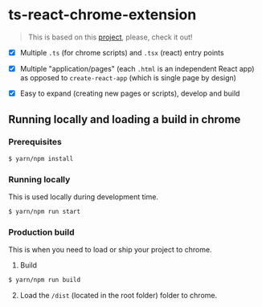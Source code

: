 # ts-react-chrome-extension

> This is based on this [project](https://github.com/Samic8/Hippocampus), please, check it out!

- [x] Multiple `.ts` (for chrome scripts) and `.tsx` (react) entry points
- [x] Multiple "application/pages" (each `.html` is an independent React app) as opposed to `create-react-app` (which is single page by design)
- [x] Easy to expand (creating new pages or scripts), develop and build


## Running locally and loading a build in chrome

### Prerequisites

```bash
$ yarn/npm install
```

### Running locally

This is used locally during development time.

```bash
$ yarn/npm run start
```

### Production build

This is when you need to load or ship your project to chrome.

1) Build

```bash
$ yarn/npm run build
```

2) Load the `/dist` (located in the root folder) folder to chrome.
